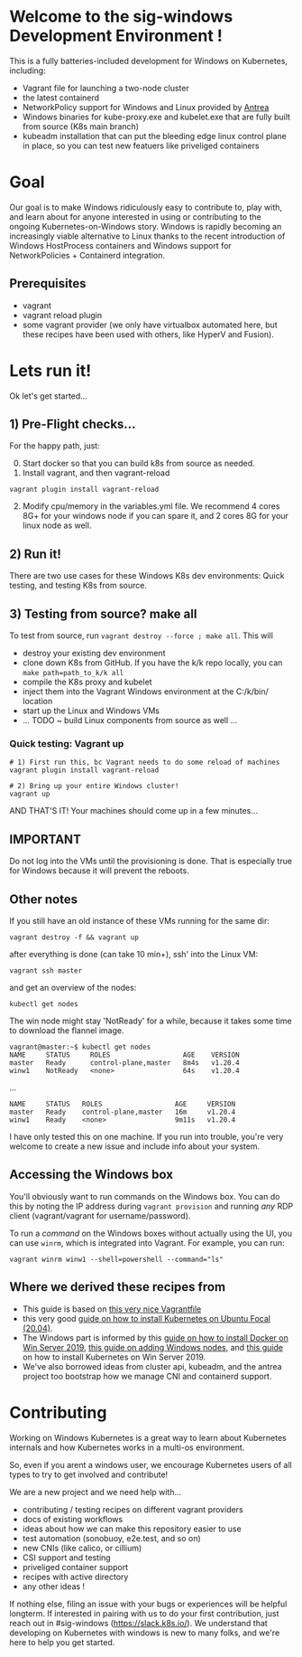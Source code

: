 # Welcome to the sig-windows Development Environment !

This is a fully batteries-included development for Windows on Kubernetes, including:
- Vagrant file for launching a two-node cluster
- the latest containerd
- NetworkPolicy support for Windows and Linux provided by [Antrea](https://antrea.io)
- Windows binaries for kube-proxy.exe and kubelet.exe that are fully built from source (K8s main branch)
- kubeadm installation that can put the bleeding edge linux control plane in place, so you can test new featuers like priveliged containers
 
# Goal

Our goal is to make Windows ridiculously easy to contribute to, play with, and learn about for anyone interested
in using or contributing to the ongoing Kubernetes-on-Windows story. Windows is rapidly becoming an increasingly
viable alternative to Linux thanks to the recent introduction of Windows HostProcess containers and Windows support for NetworkPolicies + Containerd integration.

## Prerequisites

- vagrant
- vagrant reload plugin
- some vagrant provider (we only have virtualbox automated here, but these recipes have been used with others, like HyperV and Fusion).

# Lets run it!

Ok let's get started... 

## 1) Pre-Flight checks...

For the happy path, just:

0) Start docker so that you can build k8s from source as needed.
1) Install vagrant, and then vagrant-reload
```
vagrant plugin install vagrant-reload
```
2) Modify cpu/memory in the variables.yml file.  We recommend 4 cores 8G+ for your windows node if you can spare it, and 2 cores 8G for your linux node as well. 
 
## 2) Run it!

There are two use cases for these Windows K8s dev environments: Quick testing, and testing K8s from source.

## 3) Testing from source? make all

To test from source, run `vagrant destroy --force ; make all`.  This will
- destroy your existing dev environment 
- clone down K8s from GitHub. If you have the k/k repo locally, you can `make path=path_to_k/k all` 
- compile the K8s proxy and kubelet
- inject them into the Vagrant Windows environment at the C:/k/bin/ location 
- start up the Linux and Windows VMs
- ... TODO ~ build Linux components from source as well ...

### Quick testing: Vagrant up

```
# 1) First run this, bc Vagrant needs to do some reload of machines
vagrant plugin install vagrant-reload 

# 2) Bring up your entire Windows cluster! 
vagrant up
```

AND THAT'S IT! Your machines should come up in a few minutes...

## IMPORTANT
Do not log into the VMs until the provisioning is done. That is especially true for Windows because it will prevent the reboots.

## Other notes 



If you still have an old instance of these VMs running for the same dir:
```
vagrant destroy -f && vagrant up
```
after everything is done (can take 10 min+), ssh' into the Linux VM:
```
vagrant ssh master
```
and get an overview of the nodes:
```
kubectl get nodes
```
The win node might stay 'NotReady' for a while, because it takes some time to download the flannel image.
```
vagrant@master:~$ kubectl get nodes
NAME     STATUS     ROLES                  AGE    VERSION
master   Ready      control-plane,master   8m4s   v1.20.4
winw1    NotReady   <none>                 64s    v1.20.4
```
...
```
NAME     STATUS   ROLES                  AGE     VERSION
master   Ready    control-plane,master   16m     v1.20.4
winw1    Ready    <none>                 9m11s   v1.20.4
```

I have only tested this on one machine. If you run into trouble, you're very welcome to create a new issue and include info about your system. 

## Accessing the Windows box

You'll obviously want to run commands on the Windows box. You can do this by noting the IP address during `vagrant provision` and running *any* RDP client (vagrant/vagrant for username/password).

To run a *command* on the Windows boxes without actually using the UI, you can use `winrm`, which is integrated into Vagrant. For example, you can run:

```
vagrant winrm winw1 --shell=powershell --command="ls"
```

## Where we derived these recipes from 

- This guide is based on [this very nice Vagrantfile](https://gist.github.com/danielepolencic/ef4ddb763fd9a18bf2f1eaaa2e337544)
- this very good [guide on how to install Kubernetes on Ubuntu Focal (20.04)](https://github.com/mialeevs/kubernetes_installation). 
- The Windows part is informed by this [guide on how to install Docker on Win Server 2019](https://www.hostafrica.co.za/blog/new-technologies/how-to-install-docker-on-linux-and-windows/#win), [this guide on adding Windows nodes](https://kubernetes.io/docs/tasks/administer-cluster/kubeadm/adding-windows-nodes/), and [this guide](https://www.hostafrica.co.za/blog/new-technologies/install-kubernetes-cluster-windows-server-worker-nodes/) on how to install Kubernetes on Win Server 2019.
- We've also borrowed ideas from cluster api, kubeadm, and the antrea project too bootstrap how we manage CNI and containerd support.

# Contributing

Working on Windows Kubernetes is a great way to learn about Kubernetes internals and how Kubernetes works in a multi-os environment.  

So, even if you arent a windows user, we encourage Kubernetes users of all types to try to get involved and contribute!

We are a new project and we need help with... 

- contributing / testing recipes on different vagrant providers
- docs of existing workflows
- ideas about how we can make this repository easier to use
- test automation (sonobuoy, e2e.test, and so on)
- new CNIs (like calico, or cillium)
- CSI support and testing
- priveliged container support
- recipes with active directory
- any other ideas !

If nothing else, filing an issue with your bugs or experiences will be helpful longterm.  If interested in pairing with us to do your first contribution, just reach out in #sig-windows (https://slack.k8s.io/).  We understand that developing on Kubernetes with windows is new to many folks, and we're here to help you get started.

